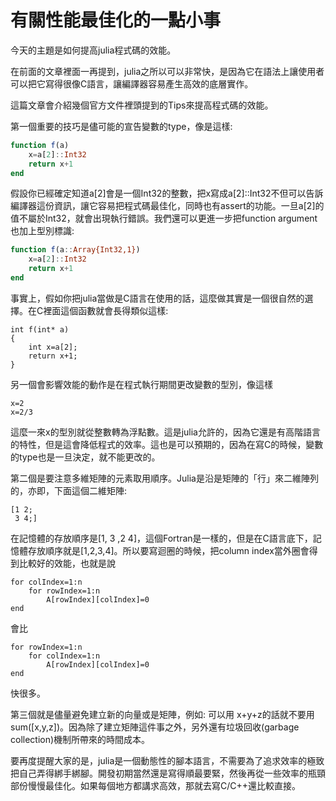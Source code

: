 # 有關性能最佳化的一點小事

今天的主題是如何提高julia程式碼的效能。

在前面的文章裡面一再提到，julia之所以可以非常快，是因為它在語法上讓使用者可以把它寫得很像C語言，讓編譯器容易產生高效的底層實作。

這篇文章會介紹幾個官方文件裡頭提到的Tips來提高程式碼的效能。

第一個重要的技巧是儘可能的宣告變數的type，像是這樣:

```julia
function f(a)
	x=a[2]::Int32
	return x+1
end
```

假設你已經確定知道a[2]會是一個Int32的整數，把x寫成a[2]::Int32不但可以告訴編譯器這份資訊，讓它容易把程式碼最佳化，同時也有assert的功能。一旦a[2]的值不屬於Int32，就會出現執行錯誤。我們還可以更進一步把function argument也加上型別標識:

```julia
function f(a::Array{Int32,1})
	x=a[2]::Int32
	return x+1
end
```

事實上，假如你把julia當做是C語言在使用的話，這麼做其實是一個很自然的選擇。在C裡面這個函數就會長得類似這樣:

```
int f(int* a)
{
	int x=a[2];
	return x+1;
}

```

另一個會影響效能的動作是在程式執行期間更改變數的型別，像這樣

```
x=2
x=2/3
```
這麼一來x的型別就從整數轉為浮點數。這是julia允許的，因為它還是有高階語言的特性，但是這會降低程式的效率。這也是可以預期的，因為在寫C的時候，變數的type也是一旦決定，就不能更改的。


第二個是要注意多維矩陣的元素取用順序。Julia是沿是矩陣的「行」來二維陣列的，亦即，下面這個二維矩陣:
```
[1 2;
 3 4;]
```
在記憶體的存放順序是[1, 3 ,2 4]，這個Fortran是一樣的，但是在C語言底下，記憶體存放順序就是[1,2,3,4]。所以要寫迴圈的時候，把column index當外圈會得到比較好的效能，也就是說


```
for colIndex=1:n
	for rowIndex=1:n
		A[rowIndex][colIndex]=0
end
``` 
會比

```
for rowIndex=1:n
	for colIndex=1:n
		A[rowIndex][colIndex]=0
end
```
快很多。


第三個就是儘量避免建立新的向量或是矩陣，例如: 可以用 x+y+z的話就不要用 sum([x,y,z])。因為除了建立矩陣這件事之外，另外還有垃圾回收(garbage collection)機制所帶來的時間成本。

要再度提醒大家的是，julia是一個動態性的腳本語言，不需要為了追求效率的極致把自己弄得綁手綁腳。開發初期當然還是寫得順最要緊，然後再從一些效率的瓶頸部份慢慢最佳化。如果每個地方都講求高效，那就去寫C/C++還比較直接。


